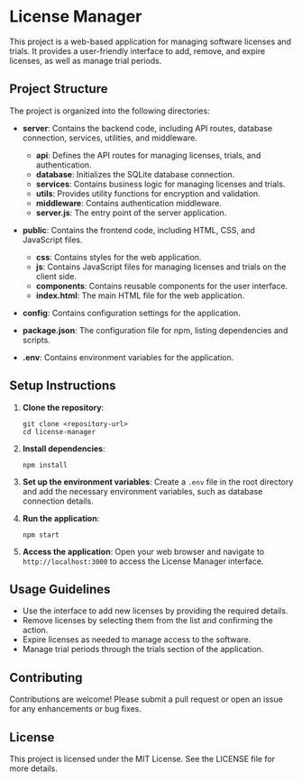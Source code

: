 # License Manager

This project is a web-based application for managing software licenses and trials. It provides a user-friendly interface to add, remove, and expire licenses, as well as manage trial periods.

## Project Structure

The project is organized into the following directories:

- **server**: Contains the backend code, including API routes, database connection, services, utilities, and middleware.
  - **api**: Defines the API routes for managing licenses, trials, and authentication.
  - **database**: Initializes the SQLite database connection.
  - **services**: Contains business logic for managing licenses and trials.
  - **utils**: Provides utility functions for encryption and validation.
  - **middleware**: Contains authentication middleware.
  - **server.js**: The entry point of the server application.

- **public**: Contains the frontend code, including HTML, CSS, and JavaScript files.
  - **css**: Contains styles for the web application.
  - **js**: Contains JavaScript files for managing licenses and trials on the client side.
  - **components**: Contains reusable components for the user interface.
  - **index.html**: The main HTML file for the web application.

- **config**: Contains configuration settings for the application.

- **package.json**: The configuration file for npm, listing dependencies and scripts.

- **.env**: Contains environment variables for the application.

## Setup Instructions

1. **Clone the repository**:
   ```
   git clone <repository-url>
   cd license-manager
   ```

2. **Install dependencies**:
   ```
   npm install
   ```

3. **Set up the environment variables**:
   Create a `.env` file in the root directory and add the necessary environment variables, such as database connection details.

4. **Run the application**:
   ```
   npm start
   ```

5. **Access the application**:
   Open your web browser and navigate to `http://localhost:3000` to access the License Manager interface.

## Usage Guidelines

- Use the interface to add new licenses by providing the required details.
- Remove licenses by selecting them from the list and confirming the action.
- Expire licenses as needed to manage access to the software.
- Manage trial periods through the trials section of the application.

## Contributing

Contributions are welcome! Please submit a pull request or open an issue for any enhancements or bug fixes.

## License

This project is licensed under the MIT License. See the LICENSE file for more details.